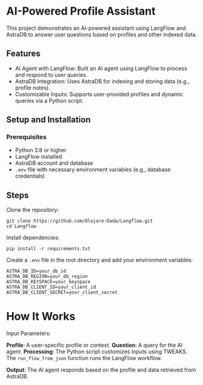 # AI-Powered Profile Assistant
This project demonstrates an AI-powered assistant using LangFlow and AstraDB to answer user questions based on profiles and other indexed data.

## Features
- AI Agent with LangFlow: Built an AI agent using LangFlow to process and respond to user queries.
- AstraDB Integration: Uses AstraDB for indexing and storing data (e.g., profile notes).
- Customizable Inputs: Supports user-provided profiles and dynamic queries via a Python script.

## Setup and Installation
### Prerequisites
- Python 3.8 or higher
- LangFlow installed
- AstraDB account and database
- `.env` file with necessary environment variables (e.g., database credentials)

## Steps
Clone the repository:
```
git clone https://github.com/Olujare-Dada/Langflow.git
cd Langflow
```

Install dependencies:
```
pip install -r requirements.txt

```

Create a `.env` file in the root directory and add your environment variables:
```
ASTRA_DB_ID=your_db_id
ASTRA_DB_REGION=your_db_region
ASTRA_DB_KEYSPACE=your_keyspace
ASTRA_DB_CLIENT_ID=your_client_id
ASTRA_DB_CLIENT_SECRET=your_client_secret

```

# How It Works
Input Parameters:

**Profile**: A user-specific profile or context.
**Question**: A query for the AI agent.
**Processing**:
The Python script customizes inputs using TWEAKS.
The `run_flow_from_json` function runs the LangFlow workflow.

**Output**:
The AI agent responds based on the profile and data retrieved from AstraDB.
